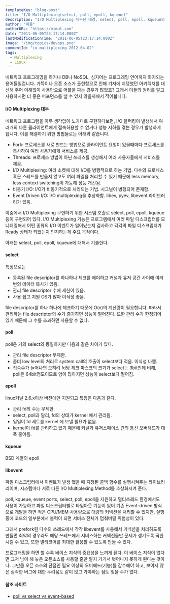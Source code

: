 ```yaml
---
templateKey: "blog-post"
title: "I/O Multiplexing(select, poll, epoll, kqueue)"
description: "I/O Multiplexing 대두된 배경, select, poll, epoll, kqueue의 설명."
author: "미물"
authorURL: "https://mimul.com"
date: "2011-06-05T23:17:14.000Z"
lastModificationTime: "2011-06-05T23:17:14.000Z"
image: "/img/topics/devops.png"
commentId: "io-multiplexing-2012-04-02"
tags:
  - Multiplexing
  - Linux
---
```


네트워크 프로그래밍을 하거나 DB나 NoSQL, 심지어는 프로그래밍 언어까지 화자되는 용어들일겁니다. 가뜩이나 오픈 소스가 출현함으로 인해 기저에 지탱했던 아키텍처를 대신해 주어 이해없이 사용만으로 어플을 짜는 경우가 많았죠?
그래서 이들의 원리를 알고 사용하시면 더 좋은 퍼포먼스를 낼 수 있지 않을까해서 적어봅니다.

#### I/O Multiplexing 대두

네트워크 프로그램을 아무 생각없이 노가다로 구현하다보면, I/O 블럭킹이 발생해서 여러개의 다른 클라이언트에게 접속허용할 수 없거나 성능 저하를 겪는 경우가 발생하게 됩니다.
이를 해결하기 위한 방법들로는 아래와 같습니다.

- Fork: 프로세스를 새로 만드는 방법으로 클라이언트 요청이 있을때마다 프로세스를 복사하여 여러 사용자에게 서비스를 제공.
- Threads: 프로세스 방법이 아닌 쓰레스를 생성해서 여러 사용자들에게 서비스를 제공.
- I/O Multiplexing: 여러 소켓에 대해 I/O를 병행적으로 하는 기법. 다수의 프로세스 혹은 스레드를 만들지 않고도 여러 파일을 처리할 수 있기 때문에 less memory, less context switching이 가능해 성능 개선됨.
- 비동기 I/O: I/O가 비동기적으로 처리되는 기법. 시그널이 병행되어 존재함.
- Event Driven I/O: I/O multiplexing을 추상화함. libev, pyev, libevent 라이브러리가 있음.

이중에서 I/O Multiplexing 구현하기 위한 시스템 호출로 select, poll, epoll, kqueue등이 구현되어 있다.
I/O Multiplexing 기능은 프로그램에서 여러 파일 디스크립터를 모니터링해서 어떤 종류의 I/O 이벤트가 일어났는지 검사하고 각각의 파일 디스크립터가 Ready 상태가 되었는지 인지하는게 주요 목적이다.

아래는 select, poll, epoll, kqueue에 대해서 기술한다.

#### select

특징으로는

- 등록된 file descriptor를 하나하나 체크를 해야하고 커널과 유저 공간 사이에 여러번의 데이터 복사가 있음.
- 관리 file descriptor 수에 제한이 있음.
- 사용 쉽고 지원 OS가 많아 이식성 좋음.

file descriptor를 하나 하나에 체크하기 때문에 O(n)의 계산량이 필요합니다. 따라서 관리하는 file descriptor의 수가 증가하면 성능이 떨어진다. 또한 관리 수가 한정되어 있기 때문에 그 수를 초과하면 사용할 수 없다.

#### poll

poll은 거의 select와 동일하지만 다음과 같은 차이가 있다.

- 관리 file descriptor 무제한.
- 좀더 low level의 처리로 system call의 호출이 select보다 적음. 이식성 나쁨.
- 접속수가 늘어나면 오히려 fd당 체크 마스크의 크기가 select는 3bit인데 비해, poll은 64bit정도이므로 양이 많아지면 성능이 select보다 떨어짐.

#### epoll

linux커널 2.6.x이상 버전에만 지원되고 특징은 다음과 같다.

- 관리 fd의 수는 무제한.
- select, poll과 달리, fd의 상태가 kernel 에서 관리됨.
- 일일이 fd 세트를 kernel 에 보낼 필요가 없음.
- kernel이 fd를 관리하고 있기 때문에 커널과 유저스페이스 간의 통신 오버헤드가 대폭 줄어듬.

#### kqueue

BSD 계열의 epoll

#### libevent

파일 디스크립터에서 이벤트가 발생 했을 때 지정된 콜백 함수를 실행시켜주는 라이브러리이며, 시스템마다 서로 다른 I/O Multiplexing Method를 추상화시켜 준다.

poll, kqueue, event ports, select, poll, epoll을 지원하고 멀티쓰레드 환경에서도 사용이 가능하고 파일 디스크립터별로 타임아웃 기능이 있어 기존 Event-driven 방식으로 개발을 하면 적은 CPU/MEM 사용량으로 대량의 커넥션을 처리할 수 있지만, 실행 중에 코드의 일부분에서 블럭이 되면 서비스 전체가 멈춰버릴 위험성이 있다.

그래서 prefork된 다수의 쓰레드에서 각각 libevent를 사용해서 커넥션을 처리하도록 만들면 최악의 경우라도 해당 쓰레드에서 서비스하는 커넥션들만 문제가 생기도록 국한시킬 수 있고, 또한 멀티코어를 최대한 활용할 수 있도록 만들 수 있다.

프로그래밍을 하면 할 수록 베이스 지식의 중요성을 느끼게 된다. 이 베이스 지식이 없다면 그저 남이 해 놓은 오픈소스를 사용할 줄만 알지 거기서 벗어나지 못하게 된다는 것이다.
그만큼 오픈 소스의 단점인 필요 이상의 오버헤드(기능)를 감수해야 하고, 보이지 않은 심각한 버그에 대한 두려움도 같이 앉고 가야하는 점도 잊을 수가 없다.

#### 참조 사이트

- [poll vs select vs event-based](https://daniel.haxx.se/docs/poll-vs-select.html)
